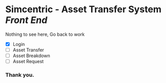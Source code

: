 # Simcentric - Asset Transfer System _Front End_

Nothing to see here, Go back to work

- [X] Login
- [ ] Asset Transfer
- [ ] Asset Breakdown
- [ ] Asset Request

### Thank you.
